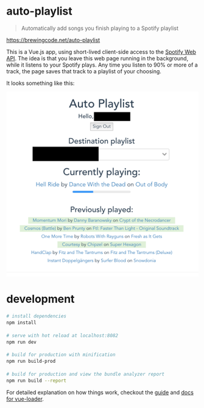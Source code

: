 # auto-playlist

> Automatically add songs you finish playing to a Spotify playlist

https://brewingcode.net/auto-playlist

This is a Vue.js app, using short-lived client-side access to the
[Spotify Web API](https://developer.spotify.com/web-api/endpoint-reference/).
The idea is that you leave this web page running in the background, while it
listens to your Spotify plays. Any time you listen to 90% or more of a track,
the page saves that track to a playlist of your choosing.

It looks something like this:

![screenshot](screenshot.png)

# development

``` bash
# install dependencies
npm install

# serve with hot reload at localhost:8082
npm run dev

# build for production with minification
npm run build-prod

# build for production and view the bundle analyzer report
npm run build --report
```

For detailed explanation on how things work, checkout the [guide](http://vuejs-templates.github.io/webpack/) and [docs for vue-loader](http://vuejs.github.io/vue-loader).
